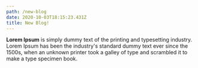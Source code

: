 ```yaml
---
path: /new-blog
date: 2020-10-03T18:15:23.431Z
title: New Blog!
---
```

**Lorem Ipsum** is simply dummy text of the printing and typesetting industry. Lorem Ipsum has been the industry's standard dummy text ever since the 1500s, when an unknown printer took a galley of type and scrambled it to make a type specimen book.